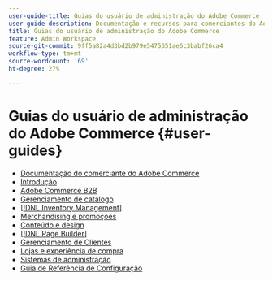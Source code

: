 ```yaml
---
user-guide-title: Guias do usuário de administração do Adobe Commerce
user-guide-description: Documentação e recursos para comerciantes do Adobe Commerce e Magento Open Source que trabalham como administradores.
title: Guias do usuário de administração do Adobe Commerce
feature: Admin Workspace
source-git-commit: 9ff5a82a4d3bd2b979e5475351ae6c3babf26ca4
workflow-type: tm+mt
source-wordcount: '69'
ht-degree: 27%

---
```


# Guias do usuário de administração do Adobe Commerce {#user-guides}

- [Documentação do comerciante do Adobe Commerce](home.md)
- [Introdução](https://experienceleague.adobe.com/docs/commerce-admin/start/guide-overview.html?lang=pt-BR)
- [Adobe Commerce B2B](https://experienceleague.adobe.com/docs/commerce-admin/b2b/guide-overview.html?lang=pt-BR)
- [Gerenciamento de catálogo](https://experienceleague.adobe.com/docs/commerce-admin/catalog/guide-overview.html?lang=pt-BR)
- [[!DNL Inventory Management]](https://experienceleague.adobe.com/docs/commerce-admin/inventory/guide-overview.html?lang=pt-BR)
- [Merchandising e promoções](https://experienceleague.adobe.com/docs/commerce-admin/marketing/guide-overview.html?lang=pt-BR)
- [Conteúdo e design](https://experienceleague.adobe.com/docs/commerce-admin/content-design/guide-overview.html?lang=pt-BR)
- [[!DNL Page Builder]](https://experienceleague.adobe.com/docs/commerce-admin/page-builder/guide-overview.html?lang=pt-BR)
- [Gerenciamento de Clientes](https://experienceleague.adobe.com/docs/commerce-admin/customers/guide-overview.html?lang=pt-BR)
- [Lojas e experiência de compra](https://experienceleague.adobe.com/docs/commerce-admin/stores-sales/guide-overview.html?lang=pt-BR)
- [Sistemas de administração](https://experienceleague.adobe.com/docs/commerce-admin/systems/guide-overview.html?lang=pt-BR)
- [Guia de Referência de Configuração](https://experienceleague.adobe.com/docs/commerce-admin/config/guide-overview.html?lang=pt-BR)
